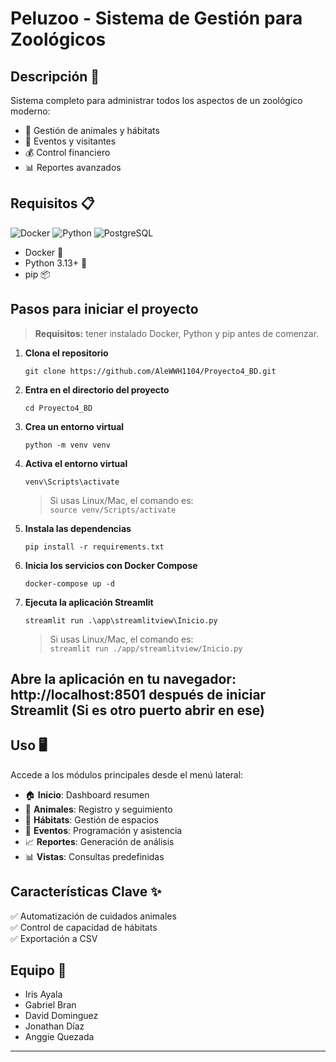 # Peluzoo - Sistema de Gestión para Zoológicos



## Descripción 📝

Sistema completo para administrar todos los aspectos de un zoológico moderno:

- 🐘 Gestión de animales y hábitats
- 📅 Eventos y visitantes
- 💰 Control financiero
- 📊 Reportes avanzados

## Requisitos 📋
![Docker](https://img.shields.io/badge/Docker-✓-blue?logo=docker)
![Python](https://img.shields.io/badge/Python-3.13+-green?logo=python)
![PostgreSQL](https://img.shields.io/badge/PostgreSQL-13+-blue?logo=postgresql)
- Docker 🐳
- Python 3.13+ 🐍
- pip 📦

## Pasos para iniciar el proyecto

> **Requisitos:** tener instalado Docker, Python y pip antes de comenzar.


1. **Clona el repositorio**
   ```
   git clone https://github.com/AleWWH1104/Proyecto4_BD.git
   ```

2. **Entra en el directorio del proyecto**
   ```
   cd Proyecto4_BD
   ```

3. **Crea un entorno virtual**
   ```
   python -m venv venv
   ```

4. **Activa el entorno virtual**
   ```
   venv\Scripts\activate
   ```
   > Si usas Linux/Mac, el comando es:  
   > `source venv/Scripts/activate`

5. **Instala las dependencias**
   ```
   pip install -r requirements.txt
   ```

6. **Inicia los servicios con Docker Compose**
   ```
   docker-compose up -d
   ```

7. **Ejecuta la aplicación Streamlit**
   ```
   streamlit run .\app\streamlitview\Inicio.py
   ```
   > Si usas Linux/Mac, el comando es:  
   > `streamlit run ./app/streamlitview/Inicio.py`

**Abre la aplicación en tu navegador:** http://localhost:8501 después de iniciar Streamlit (Si es otro puerto abrir en ese)
---


## Uso 🖥️

Accede a los módulos principales desde el menú lateral:

- 🏠 **Inicio**: Dashboard resumen
- 🐾 **Animales**: Registro y seguimiento
- 🌿 **Hábitats**: Gestión de espacios
- 🎪 **Eventos**: Programación y asistencia
- 📈 **Reportes**: Generación de análisis
- 📊 **Vistas**: Consultas predefinidas

## Características Clave ✨

✅ Automatización de cuidados animales  
✅ Control de capacidad de hábitats  
✅ Exportación a CSV

## Equipo 👥

- Iris Ayala
- Gabriel Bran
- David Dominguez
- Jonathan Díaz
- Anggie Quezada

---

